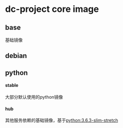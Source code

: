 # dc-project core image

## base
基础镜像

## debian

## python

#### stable

大部分默认使用的python镜像

#### hub

其他服务依赖的基础镜像，基于[python:3.6.3-slim-stretch](https://github.com/docker-library/python/blob/a4ce69de053337ec22d7f322cd997398eeba2350/3.6/stretch/slim/Dockerfile)

